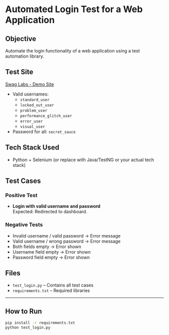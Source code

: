 # Automated Login Test for a Web Application

## Objective
Automate the login functionality of a web application using a test automation library.

## Test Site
[Swag Labs - Demo Site](https://www.saucedemo.com)

- Valid usernames:
  - `standard_user`
  - `locked_out_user`
  - `problem_user`
  - `performance_glitch_user`
  - `error_user`
  - `visual_user`
- Password for all: `secret_sauce`

## Tech Stack Used
- Python + Selenium (or replace with Java/TestNG or your actual tech stack)

## Test Cases

### Positive Test
- **Login with valid username and password**  
  Expected: Redirected to dashboard.

### Negative Tests
- Invalid username / valid password → Error message
- Valid username / wrong password → Error message
- Both fields empty → Error shown
- Username field empty → Error shown
- Password field empty → Error shown

## Files

- `test_login.py` – Contains all test cases
- `requirements.txt` – Required libraries
---

## How to Run

```bash
pip install -r requirements.txt
python test_login.py

